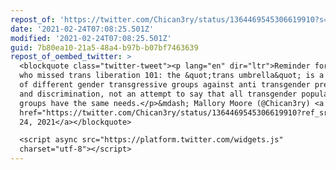 ```yaml
---
repost_of: 'https://twitter.com/Chican3ry/status/1364469545306619910?s=09'
date: '2021-02-24T07:08:25.501Z'
modified: '2021-02-24T07:08:25.501Z'
guid: 7b80ea10-21a5-48a4-b97b-b07bf7463639
repost_of_oembed_twitter: >
  <blockquote class="twitter-tweet"><p lang="en" dir="ltr">Reminder for folks
  who missed trans liberation 101: the &quot;trans umbrella&quot; is a coalition
  of different gender transgressive groups against anti transgender prejudice
  and discrimination, not an attempt to say that all transgender population
  groups have the same needs.</p>&mdash; Mallory Moore (@Chican3ry) <a
  href="https://twitter.com/Chican3ry/status/1364469545306619910?ref_src=twsrc%5Etfw">February
  24, 2021</a></blockquote>

  <script async src="https://platform.twitter.com/widgets.js"
  charset="utf-8"></script>
---
```

 
